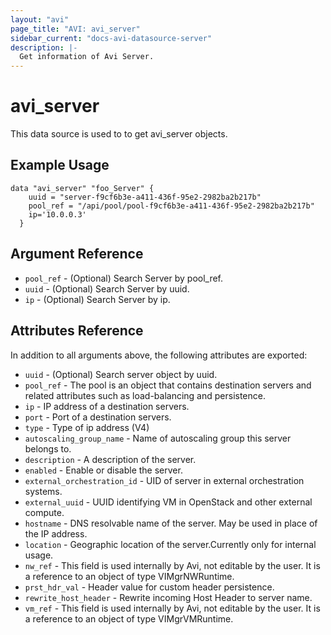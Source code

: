 ```yaml
---
layout: "avi"
page_title: "AVI: avi_server"
sidebar_current: "docs-avi-datasource-server"
description: |-
  Get information of Avi Server.
---
```


# avi_server

This data source is used to to get avi_server objects.

## Example Usage

```hcl
data "avi_server" "foo_Server" {
    uuid = "server-f9cf6b3e-a411-436f-95e2-2982ba2b217b"
    pool_ref = "/api/pool/pool-f9cf6b3e-a411-436f-95e2-2982ba2b217b"
    ip='10.0.0.3'
  }
```

## Argument Reference

* `pool_ref` - (Optional) Search Server by pool_ref.
* `uuid` - (Optional) Search Server by uuid.
* `ip` - (Optional) Search Server by ip.

## Attributes Reference

In addition to all arguments above, the following attributes are exported:

* `uuid` - (Optional) Search server object by uuid.
* `pool_ref` - The pool is an object that contains destination servers and related attributes such as load-balancing and persistence.
* `ip` - IP address of a destination servers.
* `port` - Port of a destination servers.
* `type` - Type of ip address (V4)
* `autoscaling_group_name` - Name of autoscaling group this server belongs to.
* `description` - A description of the server.
* `enabled` - Enable or disable the server.
* `external_orchestration_id` - UID of server in external orchestration systems.
* `external_uuid` - UUID identifying VM in OpenStack and other external compute.
* `hostname` - DNS resolvable name of the server. May be used in place of the IP address.
* `location` - Geographic location of the server.Currently only for internal usage.
* `nw_ref` - This field is used internally by Avi, not editable by the user. It is a reference to an object of type VIMgrNWRuntime.
* `prst_hdr_val` - Header value for custom header persistence.
* `rewrite_host_header` - Rewrite incoming Host Header to server name.
* `vm_ref` - This field is used internally by Avi, not editable by the user. It is a reference to an object of type VIMgrVMRuntime.
